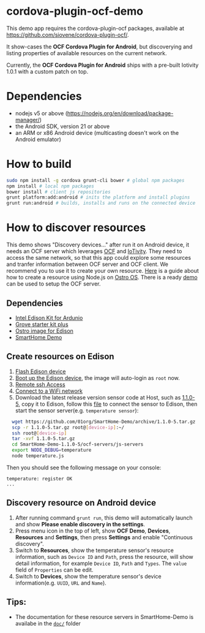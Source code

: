 # cordova-plugin-ocf-demo

This demo app requires the cordova-plugin-ocf packages, available at https://github.com/siovene/cordova-plugin-ocf/.

It show-cases the **OCF Cordova Plugin for Android**, but discoverying and listing properties of available resources on the current network.

Currently, the **OCF Cordova Plugin for Android** ships with a pre-built Iotivity 1.0.1 with a custom patch on top.

# Dependencies

 - nodejs v5 or above (https://nodejs.org/en/download/package-manager/)
 - the Android SDK, version 21 or above
 - an ARM or x86 Android device (multicasting doesn't work on the Android emulator)

# How to build

```sh
sudo npm install -g cordova grunt-cli bower # global npm packages
npm install # local npm packages
bower install # client js repositories
grunt platform:add:android # inits the platform and install plugins
grunt run:android # builds, installs and runs on the connected device
```

# How to discover resources

This demo shows "Discovery devices..." after run it on Android device, it needs an OCF server which leverages [OCF] and [IoTivity]. They need to access the same network, so that this app could explore some resources and tranfer information between OCF server and OCF client. We recommend you to use it to create your own resource. [Here] is a guide about how to create a resource using Node.js on [Ostro OS]. There is a ready [demo] can be used to setup the OCF server.

## Dependencies
- [Intel Edison Kit for Ardunio]
- [Grove starter kit plus]
- [Ostro image for Edison]
- [SmartHome Demo]

## Create resources on Edison

1. [Flash Edison device]
2. [Boot up the Edison device], the image will auto-login as `root` now.
3. [Remote ssh Access]
4. [Connect to a WiFi network]
5. Download the latest release version sensor code at Host, such as [1.1.0-5], copy it to Edison, follow this [file] to connect the sensor to Edison, then start the sensor server(e.g. `temperature sensor`):

```sh
  wget https://github.com/01org/SmartHome-Demo/archive/1.1.0-5.tar.gz
  scp -r 1.1.0-5.tar.gz root@[device-ip]:~/
  ssh root@[device-ip]
  tar -xvf 1.1.0-5.tar.gz
  cd SmartHome-Demo-1.1.0-5/ocf-servers/js-servers
  export NODE_DEBUG=temperature
  node temperature.js
```
Then you should see the following message on your console:
```
temperature: register OK
...
```

## Discovery resource on Android device
1. After running command `grunt run`, this demo will automatically launch and show **Please enable discovery in the settings**.
2. Press menu icon in the top of left, show **OCF Demo**, **Devices**, **Resources** and **Settings**, then press **Settings** and enable "Continuous discovery".
3. Switch to **Resources**, show the temperature sensor's resource information, such as `Device ID` and `Path`, press the resource, will show detail information, for example `Device ID`, `Path` and `Types`. The `value` field of `Properties` can be edit.
4. Switch to **Devices**, show the temperature sensor's device information(e.g. `UUID`, `URL` and `Name`).

## Tips:
* The documentation for these resource servers in SmartHome-Demo is availabe in the [`doc/`] folder


[Ostro OS]: https://ostroproject.org
[Intel Edison Kit for Ardunio]: http://www.intel.com/content/www/us/en/do-it-yourself/edison.html
[Grove starter kit plus]: http://www.seeedstudio.com/depot/Grove-Starter-Kit-Plus-p-1294.html
[Ostro image for edison]: https://download.ostroproject.org/builds/ostro-os/latest/images/edison/ostro-image-swupd-dev-edison-2016-09-07_08-11-14-build-497.toflash.tar.bz2
[SmartHome Demo]: https://github.com/01org/SmartHome-Demo/tree/master/ocf-servers/js-servers
[Flash Edison device]: https://ostroproject.org/documentation/howtos/booting-and-installation.html#intel-edison
[Boot up the Edison device]: https://software.intel.com/en-us/setting-up-serial-terminal-on-system-with-linux
[Remote ssh Access]: https://ostroproject.org/documentation/howtos/authorized-keys.html
[Connect to a WiFi network]: https://ostroproject.org/documentation/howtos/ip-address-config.html
[file]: https://github.com/01org/SmartHome-Demo/blob/master/ocf-servers/js-servers/README.md#setting-up-the-hw-devicessensors
[Here]: https://01.org/zh/ostro%E2%84%A2-os-application-development-using-node.js
[`doc/`]: https://github.com/01org/SmartHome-Demo/tree/master/ocf-servers/doc
[1.1.0-5]: https://github.com/01org/SmartHome-Demo/archive/1.1.0-5.tar.gz
[OCF]: http://openconnectivity.org/
[Iotivity]: https://www.iotivity.org/
[demo]: https://github.com/01org/SmartHome-Demo/tree/master/ocf-servers/js-servers
